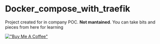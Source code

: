 # Docker_compose_with_traefik

Project created for in company POC. **Not mantained**. You can take bits and pieces from here for learning

[!["Buy Me A Coffee"](https://www.buymeacoffee.com/assets/img/custom_images/orange_img.png)](https://www.buymeacoffee.com/mateuszlewicki)
